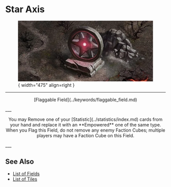# Star Axis

<figure markdown="span">

![Star Axis Map Location](../assets/locations-star_axis.webp){ width="475" align=right }

</figure>

___
<p style="text-align: center;" markdown>[Flaggable Field](../keywords/flaggable_field.md)</p>
___
<p style="text-align: center;" markdown>You may Remove one of your [Statistic](../statistics/index.md) cards from your hand and replace it with an **Empowered** one of the same type. When you Flag this Field, do not remove any enemy Faction Cubes; multiple players may have a Faction Cube on this Field.</p>
___


## See Also

- [List of Fields](index.md)
- [List of Tiles](../tiles/index.md)
